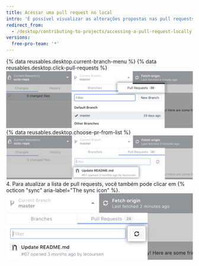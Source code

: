 ```yaml
---
title: Acessar uma pull request no local
intro: 'É possível visualizar as alterações propostas nas pull requests em aberto no {% data variables.product.prodname_desktop %}.'
redirect_from:
  - /desktop/contributing-to-projects/accessing-a-pull-request-locally
versions:
  free-pro-team: '*'
---
```


{% data reusables.desktop.current-branch-menu %}
{% data reusables.desktop.click-pull-requests %}
  ![Guia Pull requests no menu suspenso Branch atual](/assets/images/help/desktop/branch-drop-down-pull-request-tab.png)
{% data reusables.desktop.choose-pr-from-list %}
  ![Lista de pull requests em aberto no repositório](/assets/images/help/desktop/click-pull-request.png)
4. Para atualizar a lista de pull requests, você também pode clicar em {% octicon "sync" aria-label="The sync icon" %}. ![Botão Sync (Sincronizar) para atualizar](/assets/images/help/desktop/pull-request-list-sync.png)
